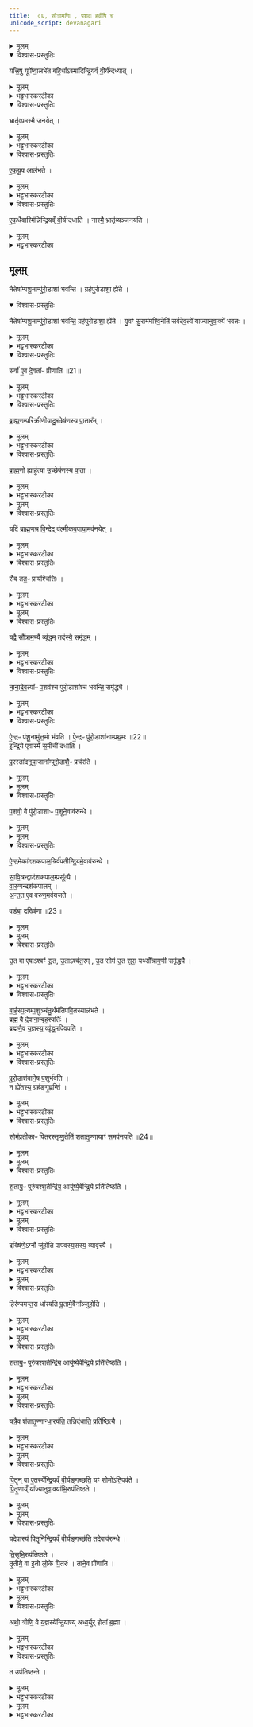 ```yaml
---
title:  ०६, सौत्रामणिः , पशवः हवींषि च
unicode_script: devanagari
---
```


<details><summary>मूलम्</summary>

यत्त्रि॒षु यूपे᳚ष्वा॒लभे॑त ।
ब॒हि॒र्धाऽस्मा॑दिन्द्रि॒यव्ँ वी॒र्य॑न्दध्यात् ।
</details>

<details open><summary>विश्वास-प्रस्तुतिः</summary>

यत्त्रि॒षु यूपे᳚ष्वा॒लभे॑त बहि॒र्धाऽस्मा॑दिन्द्रि॒यव्ँ वी॒र्य॑न्दध्यात् ।
</details>

<details><summary>मूलम्</summary>

यत्त्रि॒षु यूपे᳚ष्वा॒लभे॑त बहि॒र्धाऽस्मा॑दिन्द्रि॒यव्ँ वी॒र्य॑न्दध्यात् ।
</details>

<details><summary>भट्टभास्करटीका</summary>

1 यत्त्रिष्वित्यादि ॥ प्रतिपशु यूपोपादानाद्यदि त्रिषु यूपेषु त्रीन् पशून् आश्विनादीनालभेत नियुञ्ज्यात् । अस्माद्यजमानादिद्रियादि बहिर्धा दध्यात् बहिष्ट्वप्रकारेण स्थापयेत् यूपानां बहुधाभावात् । छान्दसो धाप्रत्ययः ।
</details>

<details open><summary>विश्वास-प्रस्तुतिः</summary>

भ्रातृ॑व्यमस्मै जनयेत् ।
</details>

<details><summary>मूलम्</summary>

भ्रातृ॑व्यमस्मै जनयेत् ।
</details>

<details><summary>भट्टभास्करटीका</summary>

भ्रातव्यं जनयेत् बहिर्भूतस्वभावात् ।
</details>

<details open><summary>विश्वास-प्रस्तुतिः</summary>

ए॒क॒यू॒प आल॑भते ।
</details>

<details><summary>मूलम्</summary>

ए॒क॒यू॒प आल॑भते ।
</details>

<details><summary>भट्टभास्करटीका</summary>

तस्मादेकयूपे एकस्मिन्यूपे त्रीनपि पशूनालभते
</details>

<details open><summary>विश्वास-प्रस्तुतिः</summary>

ए॒क॒धैवास्मि॑न्निन्द्रि॒यव्ँ वी॒र्य॑न्दधाति ।
नास्मै॒ भ्रातृ॑व्यञ्जनयति ।
</details>

<details><summary>मूलम्</summary>

ए॒क॒धैवास्मि॑न्निन्द्रि॒यव्ँ वी॒र्य॑न्दधाति ।
नास्मै॒ भ्रातृ॑व्यञ्जनयति ।
</details>

<details><summary>भट्टभास्करटीका</summary>

एकधैव एकप्रकारमेवेन्द्रियादिकमस्मिन् दधातीति । 'पूर्वकालैक'इत्यादिना समासः । एवमेकादशिनीविकारत्वात् प्रतिपशु यूपप्राप्तौ इदमपोद्यते । इदमेव च लिङ्गं पशुगणा एकादशिनीविकारा इति ॥
</details>

## मूलम़्

नैतेषा᳚म्पशू॒नाम्पु॑रो॒डाशा॑ भवन्ति ।
ग्रह॑पुरोडाशा॒ ह्ये॑ते ।

<details open><summary>विश्वास-प्रस्तुतिः</summary>

नैतेषा᳚म्पशू॒नाम्पु॑रो॒डाशा॑ भवन्ति॒ ग्रह॑पुरोडाशा॒ ह्ये॑ते ।
यु॒वꣳ सु॒राम॑मश्वि॒नेति॑ सर्वदेव॒त्ये॑ याज्यानुवा॒क्ये॑ भवतः ।
</details>

<details><summary>मूलम्</summary>

नैतेषा᳚म्पशू॒नाम्पु॑रो॒डाशा॑ भवन्ति॒ ग्रह॑पुरोडाशा॒ ह्ये॑ते ।
यु॒वꣳ सु॒राम॑मश्वि॒नेति॑ सर्वदेव॒त्ये॑ याज्यानुवा॒क्ये॑ भवतः ।
</details>

<details><summary>भट्टभास्करटीका</summary>

2 नैतेषामित्यादि ॥ ग्रहप्रशंसार्थमिति । पशुभिस्तुल्यदेवत्याः - पशुपुरोडाशा भवन्ति ग्रहाश्चैते पशुभिस्तुल्यदेवत्याः तस्मात्पुरोडाशसदृशाः ।
</details>

<details open><summary>विश्वास-प्रस्तुतिः</summary>

सर्वा॑ ए॒व दे॒वता᳚ᳶ प्रीणाति ॥21॥  
</details>

<details><summary>मूलम्</summary>

सर्वा॑ ए॒व दे॒वता᳚ᳶ प्रीणाति ॥21॥  
</details>

<details><summary>भट्टभास्करटीका</summary>

वक्ष्येते चात्रैव 'युवं सुरामम्' इति ग्रहाणां याज्यानुवाक्ये । सर्वदेवत्यत्वमाश्विनादित्रयवत्त्वात् ॥
</details>

<details open><summary>विश्वास-प्रस्तुतिः</summary>

ब्रा॒ह्म॒णम्परि॑क्रीणीयादु॒च्छेष॑णस्य पा॒तार᳚म् ।
</details>

<details><summary>मूलम्</summary>

ब्रा॒ह्म॒णम्परि॑क्रीणीयादु॒च्छेष॑णस्य पा॒तार᳚म् ।
</details>

<details><summary>भट्टभास्करटीका</summary>

3 परिक्रयणं कार्यार्थं स्वीकरणम् ।
</details>

<details open><summary>विश्वास-प्रस्तुतिः</summary>

ब्रा॒ह्म॒णो ह्याहु॑त्या उ॒च्छेष॑णस्य पा॒ता ।
</details>

<details><summary>मूलम्</summary>

ब्रा॒ह्म॒णो ह्याहु॑त्या उ॒च्छेष॑णस्य पा॒ता ।
</details>

<details><summary>भट्टभास्करटीका</summary>

उच्छेषणं ग्रहशेषः । ब्राह्मणः खलु होमातिरिक्तस्य पातृत्वेन दृष्टः ।
</details>


<details><summary>मूलम्</summary>

यदि॑ ब्राह्म॒णन्न वि॒न्देत् ।
व॒ल्मी॒क॒व॒पाया॒मव॑नयेत् ।
</details>

<details open><summary>विश्वास-प्रस्तुतिः</summary>

यदि॑ ब्राह्म॒णन्न वि॒न्देद् व॑ल्मीकव॒पाया॒मव॑नयेत् ।
</details>

<details><summary>मूलम्</summary>

यदि॑ ब्राह्म॒णन्न वि॒न्देद् व॑ल्मीकव॒पाया॒मव॑नयेत् ।
</details>

<details><summary>भट्टभास्करटीका</summary>

यदीत्यादि कंचित् ब्राह्मणं पातारं यदि न लभेत वल्मीकच्छिद्रे अवनयेत् ।
</details>

<details open><summary>विश्वास-प्रस्तुतिः</summary>

सैव तत॒ᳶ प्राय॑श्चित्तिः ।
</details>

<details><summary>मूलम्</summary>

सैव तत॒ᳶ प्राय॑श्चित्तिः ।
</details>

<details><summary>भट्टभास्करटीका</summary>

सा ततो दोषात् प्रायश्चित्तिः । प्रायणं प्रायः दोषनिर्घातः तदर्था चित्तिर्ज्ञानं प्रायश्चित्तिः ॥
</details>


<details><summary>मूलम्</summary>

यद्वै सौ᳚त्राम॒ण्यै व्यृ॑द्धम् ।
तद॑स्यै॒ समृ॑द्धम् ।
</details>

<details open><summary>विश्वास-प्रस्तुतिः</summary>

यद्वै सौ᳚त्राम॒ण्यै व्यृ॑द्ध॒म् तद॑स्यै॒ समृ॑द्धम् ।
</details>

<details><summary>मूलम्</summary>

यद्वै सौ᳚त्राम॒ण्यै व्यृ॑द्ध॒म् तद॑स्यै॒ समृ॑द्धम् ।
</details>

<details><summary>भट्टभास्करटीका</summary>

4 यद्वा इत्यादि ॥ अस्या सौत्रामण्याः यत् संबन्धि व्यृद्धं अन्यत्र कर्मणि वृद्धिहीनं यत्क्रियते पशुपुरोडाशानां भिन्नदेवत्यत्वं तदस्यां क्रियमाणं समृद्धं समृद्धिहेतुर्भवति
</details>

<details open><summary>विश्वास-प्रस्तुतिः</summary>

ना॒ना॒दे॒व॒त्या᳚ᳶ प॒शव॑श्च पुरो॒डाशा᳚श्च भवन्ति॒ समृ॑द्ध्यै ।
</details>

<details><summary>मूलम्</summary>

ना॒ना॒दे॒व॒त्या᳚ᳶ प॒शव॑श्च पुरो॒डाशा᳚श्च भवन्ति॒ समृ॑द्ध्यै ।
</details>

<details><summary>भट्टभास्करटीका</summary>

अस्यास्समृद्धिः दैवतेन भवति ॥
</details>

<details open><summary>विश्वास-प्रस्तुतिः</summary>

ऐ॒न्द्रᳶ प॑शू॒नामु॑त्त॒मो भ॑वति ।
ऐ॒न्द्रᳶ पु॑रो॒डाशा॑नाम्प्रथ॒मः ॥22॥  
इ॒न्द्रि॒ये ए॒वास्मै॑ स॒मीची॑ दधाति ।

पु॒रस्ता॑दनूया॒जाना᳚म्पुरो॒डाशै॒ᳶ प्रच॑रति ।
</details>

<details><summary>मूलम्</summary>

ऐ॒न्द्रᳶ प॑शू॒नामु॑त्त॒मो भ॑वति ।
ऐ॒न्द्रᳶ पु॑रो॒डाशा॑नाम्प्रथ॒मः ॥22॥  
इ॒न्द्रि॒ये ए॒वास्मै॑ स॒मीची॑ दधाति ।

पु॒रस्ता॑दनूया॒जाना᳚म्पुरो॒डाशै॒ᳶ प्रच॑रति ।
</details>


<details><summary>मूलम्</summary>

प॒शवो॒ वै पु॑रो॒डाशाः᳚ ।
प॒शूने॒वाव॑रुन्धे ।
</details>

<details open><summary>विश्वास-प्रस्तुतिः</summary>

प॒शवो॒ वै पु॑रो॒डाशाःᳶ  प॒शूने॒वाव॑रुन्धे ।
</details>

<details><summary>मूलम्</summary>

प॒शवो॒ वै पु॑रो॒डाशाःᳶ  प॒शूने॒वाव॑रुन्धे ।
</details>


<details><summary>मूलम्</summary>

ऐ॒न्द्रमेका॑दशकपाल॒न्निर्व॑पति ।
इ॒न्द्रि॒यमे॒वाव॑रुन्धे ।
</details>

<details open><summary>विश्वास-प्रस्तुतिः</summary>

ऐ॒न्द्रमेका॑दशकपाल॒न्निर्व॑पतीन्द्रि॒यमे॒वाव॑रुन्धे ।   

सा॒वि॒त्रन्द्वाद॑शकपाल॒म्प्रसू᳚त्यै ।  
वा॒रु॒णन्दश॑कपालम् ।  
अ॒न्त॒त ए॒व वरु॑ण॒मव॑यजते ।

वड॑बा॒ दख्षि॑णा ॥23॥  
</details>

<details><summary>मूलम्</summary>

ऐ॒न्द्रमेका॑दशकपाल॒न्निर्व॑पतीन्द्रि॒यमे॒वाव॑रुन्धे ।   

सा॒वि॒त्रन्द्वाद॑शकपाल॒म्प्रसू᳚त्यै ।  
वा॒रु॒णन्दश॑कपालम् ।  
अ॒न्त॒त ए॒व वरु॑ण॒मव॑यजते ।

वड॑बा॒ दख्षि॑णा ॥23॥  
</details>


<details><summary>मूलम्</summary>

उ॒त वा ए॒षाऽश्वꣳ॑ सू॒ते ।
उ॒ताऽश्व॑त॒रम् ।
उ॒त सोम॑ उ॒त सुरा᳚ ।
यथ्सौ᳚त्राम॒णी समृ॑द्ध्यै ।
</details>

<details open><summary>विश्वास-प्रस्तुतिः</summary>

उ॒त वा ए॒षाऽश्वꣳ॑ सू॒त, उ॒ताऽश्व॑त॒रम् , उ॒त सोम॑ उ॒त सुरा॒ यथ्सौ᳚त्राम॒णी समृ॑द्ध्यै ।
</details>

<details><summary>मूलम्</summary>

उ॒त वा ए॒षाऽश्वꣳ॑ सू॒त, उ॒ताऽश्व॑त॒रम् , उ॒त सोम॑ उ॒त सुरा॒ यथ्सौ᳚त्राम॒णी समृ॑द्ध्यै ।
</details>

<details><summary>भट्टभास्करटीका</summary>

5 ऐन्द्र इत्यादि ॥ एषा खल्वपि सूते अश्वम् अप्यश्वतरं सूते । अश्वायां गर्दभेन उत्पादितोऽश्वतरः । 'वत्सोक्षाश्व'इति ष्टरच् प्रत्ययः । सौत्रामणी च अपि सोमः यागसाधनत्वात्, अपि च सुरा उत्पत्त्या । पयोग्रहापेक्षया वा सोमोपीत्युक्तम् ॥
</details>

<details open><summary>विश्वास-प्रस्तुतिः</summary>

बा॒र्ह॒स्प॒त्यम्प॒शुञ्च॑तु॒र्थम॑तिपवि॒तस्याल॑भते ।  
ब्रह्म॒ वै दे॒वाना॒म्बृह॒स्पतिः॑ ।  
ब्रह्म॑णै॒व य॒ज्ञस्य॒ व्यृ॑द्ध॒मपि॑वपति ।
</details>

<details><summary>मूलम्</summary>

बा॒र्ह॒स्प॒त्यम्प॒शुञ्च॑तु॒र्थम॑तिपवि॒तस्याल॑भते ।  
ब्रह्म॒ वै दे॒वाना॒म्बृह॒स्पतिः॑ ।  
ब्रह्म॑णै॒व य॒ज्ञस्य॒ व्यृ॑द्ध॒मपि॑वपति ।
</details>

<details><summary>भट्टभास्करटीका</summary>

6 बार्हस्पत्यमित्यादि ॥ उक्तोऽतिपवितः । अपिवपतीति यद्व्यृद्धं तत्पूरयति ॥
</details>

<details open><summary>विश्वास-प्रस्तुतिः</summary>

पु॒रो॒डाश॑वाने॒ष प॒शुर्भ॑वति ।    
न ह्ये॑तस्य॒ ग्रह॑ङ्गृ॒ह्णन्ति॑ ।
</details>

<details><summary>मूलम्</summary>

पु॒रो॒डाश॑वाने॒ष प॒शुर्भ॑वति ।    
न ह्ये॑तस्य॒ ग्रह॑ङ्गृ॒ह्णन्ति॑ ।
</details>

<details><summary>भट्टभास्करटीका</summary>

7 पुरोडाशवानित्यादि ॥ पशुना समानदेवत्यः पुरोडाश एव एष भवतीति तादृशस्य ग्रहस्याभावात् ॥
</details>

<details open><summary>विश्वास-प्रस्तुतिः</summary>

सोम॑प्रतीकाᳶ पितरस्तृप्णु॒तेति॑ शतातृ॒ण्णायाꣳ॑ स॒मव॑नयति ॥24॥  
</details>

<details><summary>मूलम्</summary>

सोम॑प्रतीकाᳶ पितरस्तृप्णु॒तेति॑ शतातृ॒ण्णायाꣳ॑ स॒मव॑नयति ॥24॥  
</details>


<details><summary>मूलम्</summary>

श॒तायु॒ᳶ पुरु॑षश्श॒तेन्द्रि॑यः ।
आयु॑ष्ये॒वेन्द्रि॒ये प्रति॑तिष्ठति ।
</details>

<details open><summary>विश्वास-प्रस्तुतिः</summary>

श॒तायु॒ᳶ पुरु॑षश्श॒तेन्द्रि॑य॒ आयु॑ष्ये॒वेन्द्रि॒ये प्रति॑तिष्ठति ।
</details>

<details><summary>मूलम्</summary>

श॒तायु॒ᳶ पुरु॑षश्श॒तेन्द्रि॑य॒ आयु॑ष्ये॒वेन्द्रि॒ये प्रति॑तिष्ठति ।
</details>

<details><summary>भट्टभास्करटीका</summary>

8 ते सोमप्रतीका इति ॥ शतातृण्णायां शतच्छिद्रायां स्थाल्यां सुराशेषं समवनयति ॥
</details>


<details><summary>मूलम्</summary>

दख्षि॑णे॒ऽग्नौ जु॑होति ।
पा॒प॒व॒स्य॒सस्य॒ व्यावृ॑त्त्यै ।
हिर॑ण्यमन्त॒रा धा॑रयति ।
पू॒तामे॒वैना᳚ञ्जुहोति ।
</details>

<details open><summary>विश्वास-प्रस्तुतिः</summary>

दख्षि॑णे॒ऽग्नौ जु॑होति पापवस्य॒सस्य॒ व्यावृ॑त्त्यै ।
</details>

<details><summary>मूलम्</summary>

दख्षि॑णे॒ऽग्नौ जु॑होति पापवस्य॒सस्य॒ व्यावृ॑त्त्यै ।
</details>

<details><summary>भट्टभास्करटीका</summary>

9 दक्षिणेऽग्नौ जुहोति नाहवनीये पापेन वसीयस्त्वं यत् पापधनवत्तरत्वं तस्य व्यावृत्त्यर्थं पृथक् स्थापनार्थम् । यद्वा - पापवस्यसस्य शुभस्य च व्यावृत्त्यर्थं विभागार्थम् । 'विन्मतोर्लुक्'ईयसुन ईकारलोपः ।
</details>


<details><summary>मूलम्</summary>

हिर॑ण्यमन्त॒रा धा॑रयति ।
पू॒तामे॒वैना᳚ञ्जुहोति ।
</details>

<details open><summary>विश्वास-प्रस्तुतिः</summary>

हिर॑ण्यमन्त॒रा धा॑रयति पू॒तामे॒वैना᳚ञ्जुहोति ।
</details>

<details><summary>मूलम्</summary>

हिर॑ण्यमन्त॒रा धा॑रयति पू॒तामे॒वैना᳚ञ्जुहोति ।
</details>

<details><summary>भट्टभास्करटीका</summary>

हिरण्यमन्तरा अग्नेश्शतातृण्णायाश्च मध्ये धारयति । हिरण्येन सुरां जुहोति ।
</details>


<details><summary>मूलम्</summary>

श॒तमा॑नम्भवति ।  
श॒तायु॒ᳶ पुरु॑षश्श॒तेन्द्रि॑यः ।
आयु॑ष्ये॒वेन्द्रि॒ये प्रति॑तिष्ठति ।
</details>

<details open><summary>विश्वास-प्रस्तुतिः</summary>

श॒तायु॒ᳶ पुरु॑षश्श॒तेन्द्रि॑य॒ आयु॑ष्ये॒वेन्द्रि॒ये प्रति॑तिष्ठति ।
</details>

<details><summary>मूलम्</summary>

श॒तायु॒ᳶ पुरु॑षश्श॒तेन्द्रि॑य॒ आयु॑ष्ये॒वेन्द्रि॒ये प्रति॑तिष्ठति ।
</details>

<details><summary>भट्टभास्करटीका</summary>

शतमानमित्यादि । गतम् ॥
</details>


<details><summary>मूलम्</summary>

यत्रै॒व श॑तातृ॒ण्णान्धा॒रय॑ति ॥25॥  
तन्निद॑धाति॒ प्रति॑ष्ठित्यै ।
</details>

<details open><summary>विश्वास-प्रस्तुतिः</summary>

यत्रै॒व श॑तातृ॒ण्णान्धा॒रय॑ति॒ तन्निद॑धाति॒ प्रति॑ष्ठित्यै ।
</details>

<details><summary>मूलम्</summary>

यत्रै॒व श॑तातृ॒ण्णान्धा॒रय॑ति॒ तन्निद॑धाति॒ प्रति॑ष्ठित्यै ।
</details>

<details><summary>भट्टभास्करटीका</summary>

10 यत्रेत्यादि ॥ यत्राग्नौ यस्यग्नेरुपरि शतातृण्णां धारयति शतातृण्णां समवनयति तत्रैव शतातृण्णां निदधाति प्रतिष्ठार्थम् । तेन गम्यते - दक्षिणाग्नेरुपरि शतातृण्णां समवनयति तत्रैव चैनां निदधातीति ॥
</details>


<details><summary>मूलम्</summary>

पि॒तॄन् वा ए॒तस्ये᳚न्द्रि॒यव्ँ वी॒र्य॑ङ्गच्छति ।
यꣳ सोमो॑ऽति॒पव॑ते ।
</details>

<details open><summary>विश्वास-प्रस्तुतिः</summary>

पि॒तॄन् वा ए॒तस्ये᳚न्द्रि॒यव्ँ वी॒र्य॑ङ्गच्छति॒ यꣳ सोमो॑ऽति॒पव॑ते ।  
पि॒तृ॒णाय्ँ या᳚ज्यानुवा॒क्या॑भि॒रुप॑तिष्ठते ।  
</details>

<details><summary>मूलम्</summary>

पि॒तॄन् वा ए॒तस्ये᳚न्द्रि॒यव्ँ वी॒र्य॑ङ्गच्छति॒ यꣳ सोमो॑ऽति॒पव॑ते ।  
पि॒तृ॒णाय्ँ या᳚ज्यानुवा॒क्या॑भि॒रुप॑तिष्ठते ।  
</details>


<details><summary>मूलम्</summary>

यदे॒वास्य॑ पि॒तॄनि॑न्द्रि॒यव्ँ वी॒र्य॑ङ्गच्छ॑ति ।
तदे॒वाव॑रुन्धे ।
</details>

<details open><summary>विश्वास-प्रस्तुतिः</summary>

यदे॒वास्य॑ पि॒तॄनि॑न्द्रि॒यव्ँ वी॒र्य॑ङ्गच्छ॑ति॒ तदे॒वाव॑रुन्धे ।

ति॒सृभि॒रुप॑तिष्ठते ।  
तृ॒तीये॒ वा इ॒तो लो॒के पि॒तरः॑ ।
ताने॒व प्री॑णाति ।
</details>

<details><summary>मूलम्</summary>

यदे॒वास्य॑ पि॒तॄनि॑न्द्रि॒यव्ँ वी॒र्य॑ङ्गच्छ॑ति॒ तदे॒वाव॑रुन्धे ।

ति॒सृभि॒रुप॑तिष्ठते ।  
तृ॒तीये॒ वा इ॒तो लो॒के पि॒तरः॑ ।
ताने॒व प्री॑णाति ।
</details>

<details><summary>भट्टभास्करटीका</summary>

11 पितॄनित्यादि ॥ पितृणां याज्याः 'उदीरताम्' इत्यादयः ॥
</details>


<details><summary>मूलम्</summary>

अथो॒ त्रीणि॒ वै य॒ज्ञस्ये᳚न्द्रि॒याणि॑ ।
अ॒ध्व॒र्युर् होता᳚ ब्र॒ह्मा ।
</details>

<details open><summary>विश्वास-प्रस्तुतिः</summary>

अथो॒ त्रीणि॒ वै य॒ज्ञस्ये᳚न्द्रि॒याण्य् अध्व॒र्युर् होता᳚ ब्र॒ह्मा ।  
</details>

<details><summary>मूलम्</summary>

अथो॒ त्रीणि॒ वै य॒ज्ञस्ये᳚न्द्रि॒याण्य् अध्व॒र्युर् होता᳚ ब्र॒ह्मा ।  
</details>

<details><summary>भट्टभास्करटीका</summary>

12अथो त्रीणीत्यादि ॥ यज्ञस्येन्द्रियाणि वीर्यहेतवः अध्वर्य्वादयस्त्रयः सन्ति न यजमान एव केवलः ।
</details>

<details open><summary>विश्वास-प्रस्तुतिः</summary>

त उप॑तिष्ठन्ते ।  
</details>

<details><summary>मूलम्</summary>

त उप॑तिष्ठन्ते ।  
</details>

<details><summary>भट्टभास्करटीका</summary>

तस्मात्तेऽध्वर्य्वादय उपतिष्ठन्ते ।
</details>


<details><summary>मूलम्</summary>

यान्ये॒व य॒ज्ञस्ये᳚न्द्रि॒याणि॑ ।
तैरे॒वास्मै॑ भेष॒जङ्क॑रोति ॥26॥  
</details>

<details><summary>भट्टभास्करटीका</summary>

यान्ये॒व य॒ज्ञस्ये᳚न्द्रि॒याणि॒ तैरे॒वास्मै॑ भेष॒जङ्क॑रोति ॥26॥  
तैः यज्ञस्यापि वीर्यभूतैः अस्मै अतिपविताय भेषजं करोति ॥


इति अष्टमे षष्ठोऽनुवाकः ॥  

</details>


